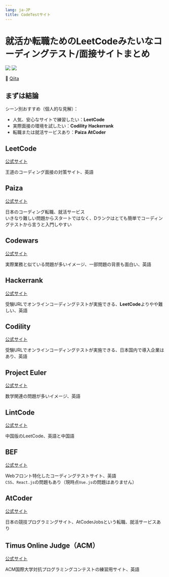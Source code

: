 ```yaml
---
lang: ja-JP
title: CodeTestサイト
---
```


# 就活か転職ためのLeetCodeみたいなコーディングテスト/面接サイトまとめ

![](https://img.shields.io/badge/-Leetcode-9ca3af.svg?logo=leetcode&style=popout-square)  ![](https://img.shields.io/badge/-ACM-9ca3af.svg?logo=acm&style=popout-square)



📡  [Qiita](https://qiita.com/kensoz/items/931483d42974ba2f183d)




## まずは結論

シーン別おすすめ（個人的な見解）：

- 人気、安心なサイトで練習したい：**LeetCode**
- 実際面接の環境を試したい：**Codility** **Hackerrank**
- 転職または就活サービスあり：**Paiza**  **AtCoder**



## LeetCode

[公式サイト](https://leetcode.com/problemset/all/)

王道のコーディング面接の対策サイト、英語



## Paiza

[公式サイト](https://paiza.jp/)

日本のコーディング転職、就活サービス  
いきなり難しい問題からスタートではなく、Dランクはとても簡単でコーディングテストから言うと入門しやすい



## Codewars

[公式サイト](https://www.codewars.com/dashboard)

実際業務と似ている問題が多いイメージ、一部問題の背景も面白い、英語



## Hackerrank

[公式サイト](https://www.hackerrank.com/dashboard)

受験URLでオンラインコーディングテストが実施できる、**LeetCode**よりやや難しい、英語



## Codility

[公式サイト](https://app.codility.com/programmers/)

受験URLでオンラインコーディングテストが実施できる、日本国内で導入企業はあり、英語



## Project Euler

[公式サイト](https://projecteuler.net/)

数学関連の問題が多いイメージ、英語



## LintCode

[公式サイト](https://www.lintcode.com/)

中国版のLeetCode、英語と中国語



## BEF

[公式サイト](https://bigfrontend.dev/)

Webフロント特化したコーディングテストサイト、英語  
`CSS`、`React.js`の問題もあり（現時点`Vue.js`の問題はありません）  



## AtCoder

[公式サイト](https://atcoder.jp/?lang=ja)

日本の競技プログラミングサイト、AtCoderJobsという転職、就活サービスあり



## Timus Online Judge（ACM）

[公式サイト](https://acm.timus.ru/)

ACM国際大学対抗プログラミングコンテストの練習用サイト、英語



